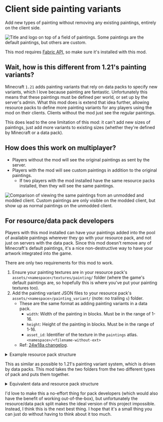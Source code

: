 # Client side painting variants

Add new types of painting without removing any existing paintings, entirely on the client side.

![Title and logo on top of a field of paintings. Some paintings are the default paintings, but others are custom.](https://cdn.modrinth.com/data/T1MOUdih/images/deebe09e46f70b2a146098f3b09e650757f3b666.png)

This mod requires [Fabric API](https://modrinth.com/mod/fabric-api), so make sure it's installed with this mod.

## Wait, how is this different from 1.21's painting variants?

Minecraft `1.21` adds painting variants that rely on data packs to specify new variants, which I love because painting are fantastic. Unfortunately this means that these paintings must be defined per world, or set up by the server's admin. What this mod does is extend that idea further, allowing resource packs to define more painting variants for any players using the mod on their clients. Clients without the mod just see the regular paintings.

This does lead to the one limitation of this mod: it can't add new sizes of paintings, just add more variants to existing sizes (whether they're defined by Minecraft or a data pack).

## How does this work on multiplayer?

- Players without the mod will see the original paintings as sent by the server.
- Players with the mod will see custom paintings in addition to the original paintings.
  - If two players with the mod installed have the same resource packs installed, then they will see the same paintings.

![Comparison of viewing the same paintings from an unmodded and modded client. Custom paintings are only visible on the modded client, but show up as normal paintings on the unmodded client.](https://cdn.modrinth.com/data/T1MOUdih/images/e2cd94ce1d29a033689e3bfab5f43e235334327d.png)

## For resource/data pack developers

Players with this mod installed can have your paintings added into the pool of available paintings wherever they go with your resource pack, and not just on servers with the data pack. Since this mod doesn't remove any of Minecraft's default paintings, it's a nice non-destructive way to have your artwork integrated into the game.

There are only two requirements for this mod to work.

1. Ensure your painting textures are in your resource pack's `assets/<namespace>/textures/painting/` folder (where the game's default paintings are, so hopefully this is where you've put your painting textures too).
2. Add the painting variant JSON files to your resource pack's `assets/<namespace>/painting_variant/` (note: no trailing `s`) folder.
   - These are the same format as adding painting variants in a data pack.
     - `width`: Width of the painting in blocks. Must be in the range of 1-16.
     - `height`: Height of the painting in blocks. Must be in the range of 1-16.
     - `asset_id`: Identifier of the texture in the `paintings` atlas. `<namespace>/<filename-without-ext>`
   - Ref: [24w18a changelog](https://www.minecraft.net/en-us/article/minecraft-snapshot-24w18a).

<details>
<summary>Example resource pack structure</summary>

```txt
resourcepack.zip
├─pack.mcmeta
├─pack.png
└─assets/
  └─<namespace>/
    ├─painting_variant/
    │ ├─<id1>.json
    │ └─<id2>.json
    └ textures/
      └─painting/
        ├─<id1>.png
        └─<id2>.png
```

</details>

This as similar as possible to 1.21's painting variant system, which is driven by data packs. This mod takes the two folders from the two different types of pack and puts them together.

<details>
<summary>Equivalent data and resource pack structure</summary>

```txt
datapack.zip
├─pack.mcmeta
└─data/
  └─<namespace>/
    └─painting_variant/
      ├─<id1>.json
      └─<id2>.json

resourcepack.zip
├─pack.mcmeta
├─pack.png
└─assets/
  └─<namespace>/
    └ textures/
      └─painting/
        ├─<id1>.png
        └─<id2>.png
```

</details>

I'd love to make this a no-effort thing for pack developers (which would also have the benefit of working out-of-the-box), but unfortunately the resource/data pack split makes the ideal version of this project impossible. Instead, I think this is the next best thing. I hope that it's a small thing you can just do without having to think about it too much.
